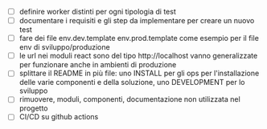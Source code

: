 * [ ] definire worker distinti per ogni tipologia di test
* [ ] documentare i requisiti e gli step da implementare per creare un nuovo test
* [ ] fare dei file env.dev.template env.prod.template come esempio per il file env di sviluppo/produzione
* [ ] le url nei moduli react sono del tipo http://localhost vanno generalizzate per funzionare anche in ambienti di produzione 
* [ ] splittare il README in più file: uno INSTALL per gli ops per l'installazione delle varie componenti e della soluzione,
      uno DEVELOPMENT per lo sviluppo
* [ ] rimuovere, moduli, componenti, documentazione non utilizzata nel progetto
* [ ] CI/CD su github actions
